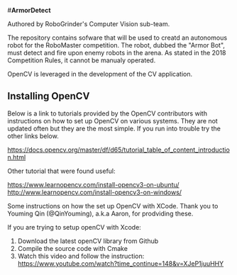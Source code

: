 #**ArmorDetect**

Authored by RoboGrinder's Computer Vision sub-team.

The repository contains sofware that will be used to creatd an autonomous robot for the RoboMaster competition. The robot, dubbed the "Armor Bot", must detect and fire upon enemy robots in the arena. As stated in the 2018 Competition Rules, it cannot be manualy operated.

OpenCV is leveraged in the development of the CV application.

## Installing OpenCV

Below is a link to tutorials provided by the OpenCV contributors with instructions on how to set up OpenCV on various systems. They are not updated often but they are the most simple. If you run into trouble try the other links below.

https://docs.opencv.org/master/df/d65/tutorial_table_of_content_introduction.html

Other tutorial that were found useful:

https://www.learnopencv.com/install-opencv3-on-ubuntu/
http://www.learnopencv.com/install-opencv3-on-windows/

Some instructions on how the set up OpenCV with XCode. Thank you to Youming Qin (@QinYouming), a.k.a Aaron, for prodviding these.

If you are trying to setup openCV with Xcode:
1.  Download the latest openCV library from Github
2.  Compile the source code with Cmake
3.  Watch this video and follow the instruction:
      https://www.youtube.com/watch?time_continue=148&v=XJeP1juuHHY

